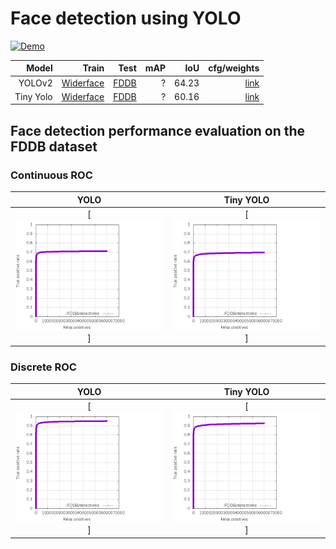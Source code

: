 # Face detection using YOLO

[![Demo](http://img.youtube.com/vi/dkTi8naw67Y/0.jpg)](http://www.youtube.com/watch?v=dkTi8naw67Y)


Model | Train | Test | mAP | IoU | cfg/weights
---: | ---: | ---: | ---: | ---: | ---:
YOLOv2 | [Widerface](http://mmlab.ie.cuhk.edu.hk/projects/WIDERFace/) | [FDDB](http://vis-www.cs.umass.edu/fddb/) | ? | 64.23 | [link](https://drive.google.com/open?id=1_Uj59hkJEpht2ykZphW4m-l42odwkPJB)
Tiny Yolo | [Widerface](http://mmlab.ie.cuhk.edu.hk/projects/WIDERFace/) | [FDDB](http://vis-www.cs.umass.edu/fddb/) | ? | 60.16 |  [link](https://drive.google.com/open?id=1koNNZv53JXzcgP_5sPMUVlAnB7HW8uLc)


## Face detection performance evaluation on the FDDB dataset

### Continuous ROC

YOLO | Tiny YOLO 
:---: | :---: | 
[![YOLO](images/Yolo-1400-ContROC.png)] | [![Tiny YOLO](images/TinyYolo-13000-ContROC.png)]

### Discrete ROC

YOLO | Tiny YOLO 
:---: | :---: | 
[![YOLO](images/Yolo-1400-DiscROC.png)] | [![Tiny YOLO](images/TinyYolo-13000-DiscROC.png)] 


 


    

